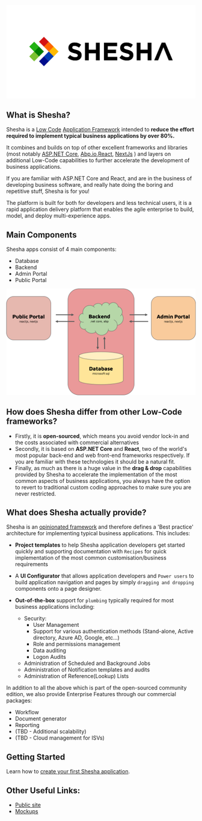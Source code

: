 

![SHESHA%20HORIZONTAL screenshot](https://github.com/Boxfusion/shesha-docs/blob/main/docs/assets/SHESHA%20HORIZONTAL.jpg?raw=true) 

## What is Shesha?

Shesha is a <a href="https://en.wikipedia.org/wiki/Low-code_development_platform" target="_blank">Low Code</a> <a href="https://en.wikipedia.org/wiki/Low-code_development_platform" target="_blank">Application Framework</a> intended to **reduce the effort required to implement typical business applications by over 80%.**

It combines and builds on top of other excellent frameworks and libraries (most notably <a href="https://dotnet.microsoft.com/en-us/apps/aspnet" target="_blank">ASP.NET Core</a>, <a href="https://abp.io/" target="_blank">Abp.io</a>,<a href="https://reactjs.org/" target="_blank">React</a>, <a href="https://nextjs.org/" target="_blank">NextJs</a> ) and layers on additional Low-Code capabilities to further accelerate the development of business applications.

If you are familiar with ASP.NET Core and React, and are in the business of developing business software, and really hate doing the boring and repetitive stuff, Shesha is for you!

The platform is built for both for developers and less technical users, it is a rapid application delivery platform that enables the agile enterprise to build, model, and deploy multi-experience apps.

## Main Components

Shesha apps consist of 4 main components:

- Database
- Backend
- Admin Portal
- Public Portal

![components diagram](https://github.com/Boxfusion/shesha-docs/blob/main/docs/assets/components.png?raw=true)

## How does Shesha differ from other Low-Code frameworks?

- Firstly, it is **open-sourced**, which means you avoid vendor lock-in and the costs associated with commercial alternatives
- Secondly, it is based on **ASP.NET Core** and **React**, two of the world's most popular back-end and web front-end frameworks respectively. If you are familiar with these technologies it should be a natural fit.
- Finally, as much as there is a huge value in the **drag & drop** capabilities provided by Shesha to accelerate the implementation of the most common aspects of business applications, you always have the option to revert to traditional custom coding approaches to make sure you are never restricted.

## What does Shesha actually provide?

Shesha is an <a href="https://stackoverflow.com/questions/802050/what-is-opinionated-software" target="_blank">opinionated framework</a> and therefore defines a 'Best practice' architecture for implementing typical business applications. This includes:

* **Project templates** to help Shesha application developers get started quickly and supporting documentation with `Recipes` for quick implementation of the most common customisation/business requirements
* A **UI Configurator** that allows application developers and `Power users` to build application navigation and pages by simply `dragging and dropping` components onto a page designer.
* **Out-of-the-box** support for `plumbing` typically required for most business applications including:

  * Security:
    * User Management
    * Support for various authentication methods (Stand-alone, Active directory, Azure AD, Google, etc...)
    * Role and permissions management
    * Data auditing
    * Logon Audits
  * Administration of Scheduled and Background Jobs
  * Administration of Notification templates and audits
  * Administration of Reference(Lookup) Lists

In addition to all the above which is part of the open-sourced community edition, we also provide Enterprise Features through our commercial packages:

  * Workflow
  * Document generator
  * Reporting
  * (TBD - Additional scalability)
  * (TBD - Cloud management for ISVs)

## Getting Started
Learn how to <a href="https://shesha-docs.readthedocs.io/en/latest/2.%20Build%20Your%20First%20App/2.1.%20Tutorial%20Overview/" target="_blank">create your first Shesha application</a>.

## Other Useful Links: 
* <a href="https://shesha.io/" target="_blank">Public site</a>
* <a href="https://xd.adobe.com/view/d39853cb-e6f5-49a4-adaa-44036644e5ec-86cb/" target="_blank">Mockups</a>




